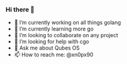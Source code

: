 ### Hi there 👋
- 🔭 I’m currently working on all things golang 
- 🌱 I’m currently learning more go
- 👯 I’m looking to collaborate on any project
- 🤔 I’m looking for help with cgo
- 💬 Ask me about Qubes OS 
- 📫 How to reach me: @xn0px90
